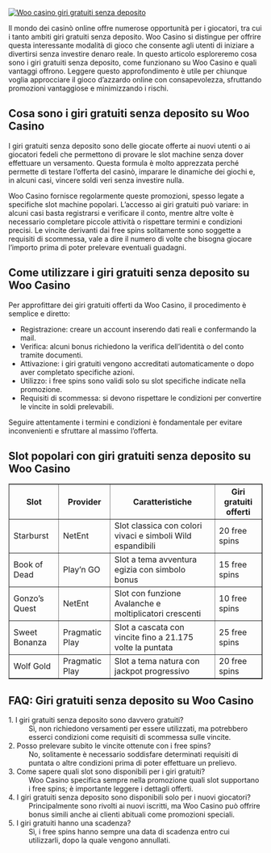 [![Woo casino giri gratuiti senza deposito](https://123-caf.pages.dev/gitsignup.png)](https://vrmoo.ru/Bt82HjjY)

<p>Il mondo dei casinò online offre numerose opportunità per i giocatori, tra cui i tanto ambiti giri gratuiti senza deposito. Woo Casino si distingue per offrire questa interessante modalità di gioco che consente agli utenti di iniziare a divertirsi senza investire denaro reale. In questo articolo esploreremo cosa sono i giri gratuiti senza deposito, come funzionano su Woo Casino e quali vantaggi offrono. Leggere questo approfondimento è utile per chiunque voglia approcciare il gioco d’azzardo online con consapevolezza, sfruttando promozioni vantaggiose e minimizzando i rischi.</p>  <h2>Cosa sono i giri gratuiti senza deposito su Woo Casino</h2> <p>I giri gratuiti senza deposito sono delle giocate offerte ai nuovi utenti o ai giocatori fedeli che permettono di provare le slot machine senza dover effettuare un versamento. Questa formula è molto apprezzata perché permette di testare l’offerta del casinò, imparare le dinamiche dei giochi e, in alcuni casi, vincere soldi veri senza investire nulla.</p> <p>Woo Casino fornisce regolarmente queste promozioni, spesso legate a specifiche slot machine popolari. L’accesso ai giri gratuiti può variare: in alcuni casi basta registrarsi e verificare il conto, mentre altre volte è necessario completare piccole attività o rispettare termini e condizioni precisi. Le vincite derivanti dai free spins solitamente sono soggette a requisiti di scommessa, vale a dire il numero di volte che bisogna giocare l’importo prima di poter prelevare eventuali guadagni.</p>  <h2>Come utilizzare i giri gratuiti senza deposito su Woo Casino</h2> <p>Per approfittare dei giri gratuiti offerti da Woo Casino, il procedimento è semplice e diretto:</p> <ul> <li>Registrazione: creare un account inserendo dati reali e confermando la mail.</li> <li>Verifica: alcuni bonus richiedono la verifica dell’identità o del conto tramite documenti.</li> <li>Attivazione: i giri gratuiti vengono accreditati automaticamente o dopo aver completato specifiche azioni.</li> <li>Utilizzo: i free spins sono validi solo su slot specifiche indicate nella promozione.</li> <li>Requisiti di scommessa: si devono rispettare le condizioni per convertire le vincite in soldi prelevabili.</li> </ul> <p>Seguire attentamente i termini e condizioni è fondamentale per evitare inconvenienti e sfruttare al massimo l’offerta.</p>  <h2>Slot popolari con giri gratuiti senza deposito su Woo Casino</h2> <table border="1" cellpadding="5" cellspacing="0"> <thead> <tr> <th>Slot</th> <th>Provider</th> <th>Caratteristiche</th> <th>Giri gratuiti offerti</th> </tr> </thead> <tbody> <tr> <td>Starburst</td> <td>NetEnt</td> <td>Slot classica con colori vivaci e simboli Wild espandibili</td> <td>20 free spins</td> </tr> <tr> <td>Book of Dead</td> <td>Play’n GO</td> <td>Slot a tema avventura egizia con simbolo bonus</td> <td>15 free spins</td> </tr> <tr> <td>Gonzo’s Quest</td> <td>NetEnt</td> <td>Slot con funzione Avalanche e moltiplicatori crescenti</td> <td>10 free spins</td> </tr> <tr> <td>Sweet Bonanza</td> <td>Pragmatic Play</td> <td>Slot a cascata con vincite fino a 21.175 volte la puntata</td> <td>25 free spins</td> </tr> <tr> <td>Wolf Gold</td> <td>Pragmatic Play</td> <td>Slot a tema natura con jackpot progressivo</td> <td>20 free spins</td> </tr> </tbody> </table>  <h2>FAQ: Giri gratuiti senza deposito su Woo Casino</h2> <dl> <dt>1. I giri gratuiti senza deposito sono davvero gratuiti?</dt> <dd>Sì, non richiedono versamenti per essere utilizzati, ma potrebbero esserci condizioni come requisiti di scommessa sulle vincite.</dd>  <dt>2. Posso prelevare subito le vincite ottenute con i free spins?</dt> <dd>No, solitamente è necessario soddisfare determinati requisiti di puntata o altre condizioni prima di poter effettuare un prelievo.</dd>  <dt>3. Come sapere quali slot sono disponibili per i giri gratuiti?</dt> <dd>Woo Casino specifica sempre nella promozione quali slot supportano i free spins; è importante leggere i dettagli offerti.</dd>  <dt>4. I giri gratuiti senza deposito sono disponibili solo per i nuovi giocatori?</dt> <dd>Principalmente sono rivolti ai nuovi iscritti, ma Woo Casino può offrire bonus simili anche ai clienti abituali come promozioni speciali.</dd>  <dt>5. I giri gratuiti hanno una scadenza?</dt> <dd>Sì, i free spins hanno sempre una data di scadenza entro cui utilizzarli, dopo la quale vengono annullati.</dd> </dl>